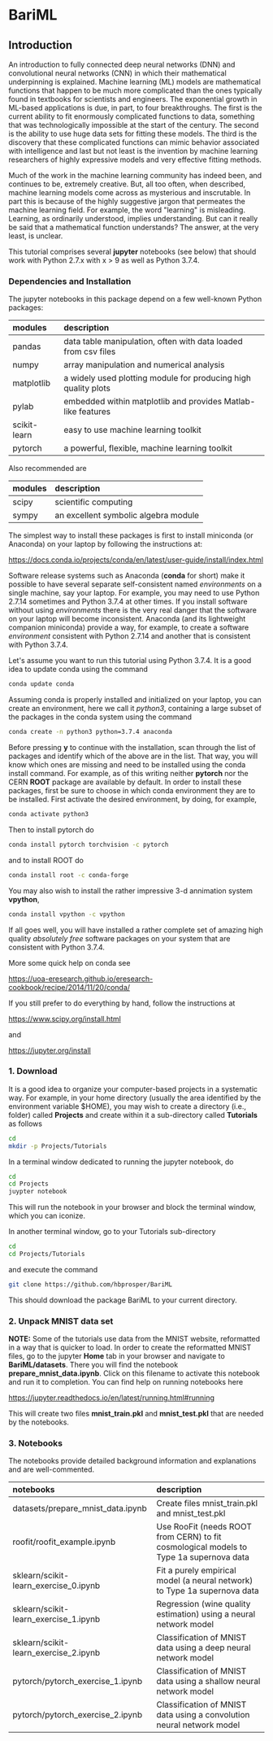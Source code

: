 # BariML
## Introduction
An introduction to fully connected deep neural networks (DNN) and convolutional neural networks (CNN) in which their mathematical underpinning is explained. Machine learning (ML) models are mathematical functions that happen to be much more complicated than the ones typically found in textbooks for scientists and engineers. The exponential growth in ML-based applications is due, in part, to four breakthroughs. The first is the current ability to fit enormously complicated functions to data, something that was technologically impossible at the start of the century. The second is the ability to use huge data sets for fitting these models. The third is the discovery that these complicated functions can mimic behavior associated with intelligence and last but not least is the invention by machine learning researchers of highly expressive models and very effective fitting methods.

Much of the work in the machine learning community has indeed been, and continues to be, extremely creative. But, all too often, when described, machine learning models come across as mysterious and inscrutable. In part this is because of the highly suggestive jargon that permeates the machine learning field. For example, the word "learning" is misleading. Learning, as ordinarily understood, implies understanding. But can it really be said that a mathematical function understands? The answer, at the very least,  is unclear.

This tutorial comprises several __jupyter__ notebooks (see below) that should work with Python 2.7.x with x > 9 as well as Python 3.7.4. 

### Dependencies and Installation
The jupyter notebooks in this package depend on a few well-known Python packages:

| __modules__   | __description__     |
| :---          | :---        |
| pandas        | data table manipulation, often with data loaded from csv files |
| numpy         | array manipulation and numerical analysis      |
| matplotlib    | a widely used plotting module for producing high quality plots |
| pylab         | embedded within matplotlib and provides Matlab-like features |
| scikit-learn  | easy to use machine learning toolkit |
| pytorch       | a powerful, flexible, machine learning toolkit |

Also recommended are

| __modules__   | __description__     |
| :---          | :--- |
| scipy         | scientific computing    |
| sympy         | an excellent symbolic algebra module |

The simplest way to install these packages is first to install miniconda (or Anaconda) on your laptop by following the instructions at:

https://docs.conda.io/projects/conda/en/latest/user-guide/install/index.html

Software release systems such as Anaconda (__conda__ for short) make it possible to have several separate self-consistent named *environments* on a single machine, say your laptop. For example, you may need to use Python 2.7.14 sometimes and Python 3.7.4 at other times. If you install software without using *environments* there is the very real danger that the software on your laptop will become inconsistent. Anaconda (and its lightweight companion miniconda) provide a way, for example, to create a software *environment* consistent with Python 2.7.14 and another that is consistent with Python 3.7.4. 

Let's assume you want to run this tutorial using Python 3.7.4. It is a good idea to update conda using the command
```bash
conda update conda
```
Assuming conda is properly installed and initialized on your laptop, you can create an environment, here we call it *python3*, containing a large subset of the packages in the conda system using the command
```bash
conda create -n python3 python=3.7.4 anaconda
```
Before pressing __y__ to continue with the installation, scan through the list of packages and identify which of the above are in the list. That way, you will know which ones are missing and need to be installed using the conda install command. For example, as of this writing neither __pytorch__ nor the CERN __ROOT__ package are available by default. In order to install these packages, first be sure to choose in which conda environment they are to be installed. First activate the desired environment, by doing, for example,
```bash
conda activate python3
```
Then to install pytorch do
```bash
conda install pytorch torchvision -c pytorch
```
and to install ROOT do
```bash
conda install root -c conda-forge
```
You may also wish to install the rather impressive 3-d annimation system __vpython__,
```bash
conda install vpython -c vpython
```
If all goes well, you will have installed a rather complete set of amazing high quality *absolutely free* software packages on your system that are consistent with Python 3.7.4.

More some quick help on conda see 

https://uoa-eresearch.github.io/eresearch-cookbook/recipe/2014/11/20/conda/


If you still prefer to do everything by hand, follow the instructions at

https://www.scipy.org/install.html

and 

https://jupyter.org/install


### 1. Download
It is a good idea to organize your computer-based projects in a systematic way. For example, in your home directory (usually the area identified by the environment variable $HOME), you may wish to create a directory (i.e., folder) called __Projects__ and create within it a sub-directory called __Tutorials__ as follows
```bash
cd
mkdir -p Projects/Tutorials
```
In a terminal window dedicated to running the jupyter notebook, do
```bash
cd
cd Projects
juypter notebook
```
This will run the notebook in your browser and block the terminal window, which you can iconize.

In another terminal window, go to your Tutorials sub-directory
```bash
cd
cd Projects/Tutorials
```
and execute the command
```bash
git clone https://github.com/hbprosper/BariML
```
This should download the package BariML to your current directory.

### 2. Unpack MNIST data set
__NOTE:__ Some of the tutorials use data from the MNIST website, reformatted in a way that is quicker to load. In order to create the reformatted MNIST files,  go to the jupyter __Home__ tab in your browser and navigate to __BariML/datasets__. There you will find the notebook __prepare_mnist_data.ipynb__. Click on this filename to activate this notebook and run it to completion. You can find help on running notebooks here

https://jupyter.readthedocs.io/en/latest/running.html#running

This will create two files __mnist_train.pkl__ and __mnist_test.pkl__ that are needed by the notebooks.

### 3. Notebooks

The notebooks provide detailed background information and explanations and are well-commented.

| __notebooks__                   | __description__     |
| :---          | :--- |
datasets/prepare_mnist_data.ipynb     | Create files mnist\_train.pkl and mnist\_test.pkl |
roofit/roofit_example.ipynb           | Use RooFit (needs ROOT from CERN) to fit cosmological models to Type 1a supernova data |
sklearn/scikit-learn_exercise_0.ipynb | Fit a purely empirical model (a neural network) to Type 1a supernova data | 
sklearn/scikit-learn_exercise_1.ipynb | Regression (wine quality estimation) using a neural network model |
sklearn/scikit-learn_exercise_2.ipynb | Classification of MNIST data using a deep neural network model |
pytorch/pytorch_exercise_1.ipynb      | Classification of MNIST data using a shallow neural network model |
pytorch/pytorch_exercise_2.ipynb      | Classification of MNIST data using a convolution neural network model  |

